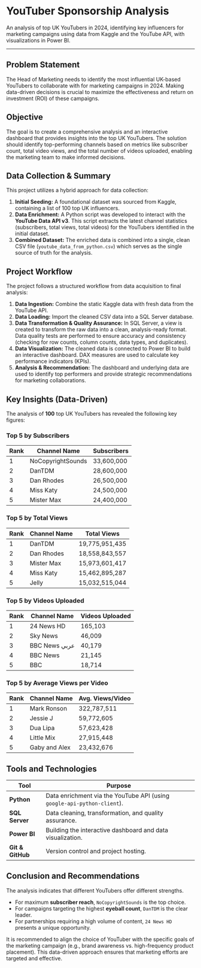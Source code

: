 # YouTuber Sponsorship Analysis

An analysis of top UK YouTubers in 2024, identifying key influencers for marketing campaigns using data from Kaggle and the YouTube API, with visualizations in Power BI.

---

## Problem Statement

The Head of Marketing needs to identify the most influential UK-based YouTubers to collaborate with for marketing campaigns in 2024. Making data-driven decisions is crucial to maximize the effectiveness and return on investment (ROI) of these campaigns.

## Objective

The goal is to create a comprehensive analysis and an interactive dashboard that provides insights into the top UK YouTubers. The solution should identify top-performing channels based on metrics like subscriber count, total video views, and the total number of videos uploaded, enabling the marketing team to make informed decisions.

## Data Collection & Summary

This project utilizes a hybrid approach for data collection:

1.  **Initial Seeding:** A foundational dataset was sourced from Kaggle, containing a list of 100 top UK influencers.
2.  **Data Enrichment:** A Python script was developed to interact with the **YouTube Data API v3**. This script extracts the latest channel statistics (subscribers, total views, total videos) for the YouTubers identified in the initial dataset.
3.  **Combined Dataset:** The enriched data is combined into a single, clean CSV file (`youtube_data_from_python.csv`) which serves as the single source of truth for the analysis.

## Project Workflow

The project follows a structured workflow from data acquisition to final analysis:

1.  **Data Ingestion:** Combine the static Kaggle data with fresh data from the YouTube API.
2.  **Data Loading:** Import the cleaned CSV data into a SQL Server database.
3.  **Data Transformation & Quality Assurance:** In SQL Server, a view is created to transform the raw data into a clean, analysis-ready format. Data quality tests are performed to ensure accuracy and consistency (checking for row counts, column counts, data types, and duplicates).
4.  **Data Visualization:** The cleaned data is connected to Power BI to build an interactive dashboard. DAX measures are used to calculate key performance indicators (KPIs).
5.  **Analysis & Recommendation:** The dashboard and underlying data are used to identify top performers and provide strategic recommendations for marketing collaborations.

## Key Insights (Data-Driven)

The analysis of **100** top UK YouTubers has revealed the following key figures:

### Top 5 by Subscribers
| Rank | Channel Name | Subscribers |
|------|--------------|-------------|
| 1 | NoCopyrightSounds | 33,600,000 |
| 2 | DanTDM | 28,600,000 |
| 3 | Dan Rhodes | 26,500,000 |
| 4 | Miss Katy | 24,500,000 |
| 5 | Mister Max | 24,400,000 |


### Top 5 by Total Views
| Rank | Channel Name | Total Views |
|------|--------------|-------------|
| 1 | DanTDM | 19,775,951,435 |
| 2 | Dan Rhodes | 18,558,843,557 |
| 3 | Mister Max | 15,973,601,417 |
| 4 | Miss Katy | 15,462,895,287 |
| 5 | Jelly | 15,032,515,044 |


### Top 5 by Videos Uploaded
| Rank | Channel Name | Videos Uploaded |
|------|--------------|-----------------|
| 1 | 24 News HD | 165,103 |
| 2 | Sky News | 46,009 |
| 3 | BBC News عربي | 40,179 |
| 4 | BBC News | 21,145 |
| 5 | BBC | 18,714 |


### Top 5 by Average Views per Video
| Rank | Channel Name | Avg. Views/Video |
|------|--------------|------------------|
| 1 | Mark Ronson | 322,787,511 |
| 2 | Jessie J | 59,772,605 |
| 3 | Dua Lipa | 57,623,428 |
| 4 | Little Mix | 27,915,448 |
| 5 | Gaby and Alex | 23,432,676 |


## Tools and Technologies

| Tool           | Purpose                                                    |
|----------------|------------------------------------------------------------|
| **Python**     | Data enrichment via the YouTube API (using `google-api-python-client`). |
| **SQL Server** | Data cleaning, transformation, and quality assurance.      |
| **Power BI**   | Building the interactive dashboard and data visualization. |
| **Git & GitHub**| Version control and project hosting.                       |

## Conclusion and Recommendations

The analysis indicates that different YouTubers offer different strengths. 
*   For maximum **subscriber reach**, `NoCopyrightSounds` is the top choice. 
*   For campaigns targeting the highest **eyeball count**, `DanTDM` is the clear leader. 
*   For partnerships requiring a high volume of content, `24 News HD` presents a unique opportunity.

It is recommended to align the choice of YouTuber with the specific goals of the marketing campaign (e.g., brand awareness vs. high-frequency product placement). This data-driven approach ensures that marketing efforts are targeted and effective.